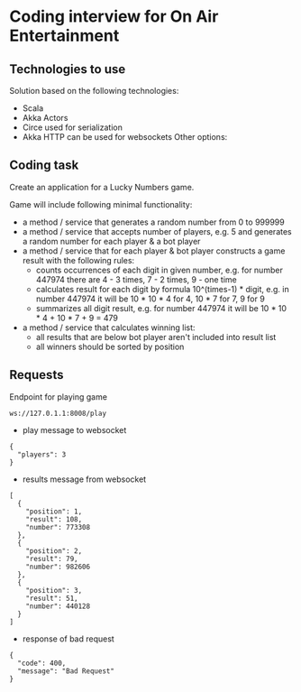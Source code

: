# Coding interview for On Air Entertainment


## Technologies to use

Solution based on the following technologies:
- Scala
- Akka Actors
- Circe used for serialization
- Akka HTTP can be used for websockets
Other options:


## Coding task

Create an application for a Lucky Numbers game.

Game will include following minimal functionality:
- a method / service that generates a random number from 0 to 999999
- a method / service that accepts number of players, e.g. 5 and generates a random number for each player & a bot player
- a method / service that for each player & bot player constructs a game result with the following rules:
  - counts occurrences of each digit in given number, e.g. for number 447974 there are 4 - 3 times, 7 - 2 times, 9 - one time
  - calculates result for each digit by formula 10^(times-1) * digit, e.g. in number 447974 it will be 10 * 10 * 4 for 4, 10 * 7 for 7, 9 for 9  
  - summarizes all digit result, e.g. for number 447974 it will be 10 * 10 * 4 + 10 * 7 + 9 = 479
- a method / service that calculates winning list:
  - all results that are below bot player aren't included into result list
  - all winners should be sorted by position
  
## Requests

Endpoint for playing game
```
ws://127.0.1.1:8008/play
```


- play message to websocket
```
{
  "players": 3
}
```
- results message from websocket
```
[
  {
    "position": 1,
    "result": 108,
    "number": 773308
  },
  {
    "position": 2,
    "result": 79,
    "number": 982606
  },
  {
    "position": 3,
    "result": 51,
    "number": 440128
  }
]
```
- response of bad request
```
{
  "code": 400,
  "message": "Bad Request"
}
```